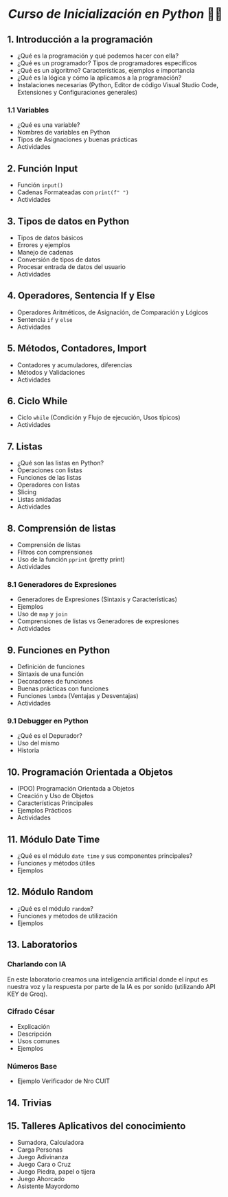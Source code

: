 <div align="center">
  
# __*Curso de Inicialización en Python*__ 🐍🐍

</div>

## 1. Introducción a la programación
- ¿Qué es la programación y qué podemos hacer con ella?
- ¿Qué es un programador? Tipos de programadores específicos
- ¿Qué es un algoritmo? Características, ejemplos e importancia
- ¿Qué es la lógica y cómo la aplicamos a la programación?
- Instalaciones necesarias (Python, Editor de código Visual Studio Code, Extensiones y Configuraciones generales)

### 1.1 Variables
- ¿Qué es una variable?
- Nombres de variables en Python
- Tipos de Asignaciones y buenas prácticas
- Actividades

## 2. Función Input
- Función `input()`
- Cadenas Formateadas con `print(f" ")`
- Actividades

## 3. Tipos de datos en Python
- Tipos de datos básicos
- Errores y ejemplos
- Manejo de cadenas
- Conversión de tipos de datos
- Procesar entrada de datos del usuario
- Actividades

## 4. Operadores, Sentencia If y Else
- Operadores Aritméticos, de Asignación, de Comparación y Lógicos
- Sentencia `if` y `else`
- Actividades

## 5. Métodos, Contadores, Import
- Contadores y acumuladores, diferencias
- Métodos y Validaciones
- Actividades

## 6. Ciclo While
- Ciclo `while` (Condición y Flujo de ejecución, Usos típicos)
- Actividades

## 7. Listas
- ¿Qué son las listas en Python?
- Operaciones con listas
- Funciones de las listas
- Operadores con listas
- Slicing
- Listas anidadas
- Actividades

## 8. Comprensión de listas
- Comprensión de listas
- Filtros con comprensiones
- Uso de la función `pprint` (pretty print)
- Actividades

### 8.1 Generadores de Expresiones
- Generadores de Expresiones (Sintaxis y Características)
- Ejemplos
- Uso de `map` y `join`
- Comprensiones de listas vs Generadores de expresiones
- Actividades

## 9. Funciones en Python
- Definición de funciones
- Sintaxis de una función
- Decoradores de funciones
- Buenas prácticas con funciones
- Funciones `lambda` (Ventajas y Desventajas)
- Actividades

### 9.1 Debugger en Python
- ¿Qué es el Depurador?
- Uso del mismo
- Historia

## 10. Programación Orientada a Objetos
- (POO) Programación Orientada a Objetos
- Creación y Uso de Objetos
- Características Principales
- Ejemplos Prácticos
- Actividades

## 11. Módulo Date Time
- ¿Qué es el módulo `date time` y sus componentes principales?
- Funciones y métodos útiles
- Ejemplos

## 12. Módulo Random
- ¿Qué es el módulo `random`?
- Funciones y métodos de utilización
- Ejemplos

## 13. Laboratorios

### Charlando con IA
En este laboratorio creamos una inteligencia artificial donde el input es nuestra voz y la respuesta por parte de la IA es por sonido (utilizando API KEY de Groq).

### Cifrado César
- Explicación
- Descripción
- Usos comunes
- Ejemplos

### Números Base
- Ejemplo Verificador de Nro CUIT

## 14. Trivias

## 15. Talleres Aplicativos del conocimiento
- Sumadora, Calculadora
- Carga Personas
- Juego Adivinanza
- Juego Cara o Cruz
- Juego Piedra, papel o tijera
- Juego Ahorcado
- Asistente Mayordomo






